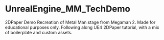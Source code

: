 # UnrealEngine_MM_TechDemo
2DPaper Demo
Recreation of Metal Man stage from Megaman 2. 
Made for educational purposes only. Following along UE4 2DPaper tutorial, with a mix of boilerplate and custom assets.
